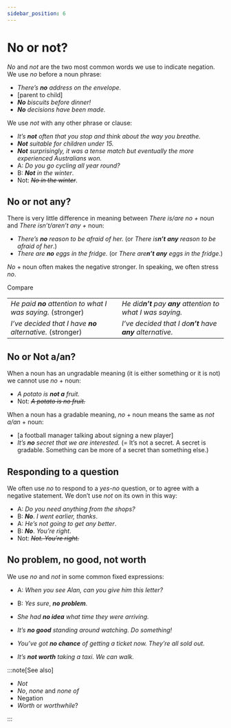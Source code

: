```yaml
---
sidebar_position: 6
---
```


# No or not?

*No* and *not* are the two most common words we use to indicate negation. We use *no* before a noun phrase:

- *There’s **no** address on the envelope.*
- \[parent to child\]
- ***No*** *biscuits before dinner!*
- ***No*** *decisions have been made.*

We use *not* with any other phrase or clause:

- *It’s **not** often that you stop and think about the way you breathe.*
- ***Not*** *suitable for children under 15.*
- ***Not*** *surprisingly, it was a tense match but eventually the more experienced Australians won.*
- A: *Do you go cycling all year round?*
- B: ***Not*** *in the winter*.
- Not: *~~No in the winter~~*.

## No or not any?

There is very little difference in meaning between *There is/are no +* noun and *There isn’t/aren’t any +* noun:

- *There’s **no** reason to be afraid of her.* (or *There is**n’t*** ***any** reason to be afraid of her*.)
- *There are **no** eggs in the fridge.* (or *There are**n’t*** ***any** eggs in the fridge*.)

*No* + noun often makes the negative stronger. In speaking, we often stress *no*.

Compare

<table><tbody><tr valign="top"><td><i>He paid </i><b><i>no</i></b><i> attention to what I was saying. </i>(stronger)</td><td><i>He did</i><b><i>n’t</i></b><i> pay </i><b><i>any</i></b><i> attention to what I was saying.</i></td></tr><tr valign="top"><td><i>I’ve decided that I have </i><b><i>no</i></b><i> alternative. </i>(stronger)</td><td><i>I’ve decided that I do</i><b><i>n’t</i></b><i> have </i><b><i>any</i></b><i> alternative.</i></td></tr></tbody></table>

## No or Not a/an?

When a noun has an ungradable meaning (it is either something or it is not) we cannot use *no* + noun:

- *A potato is **not a** fruit.*
- Not: *~~A potato is no fruit.~~*

When a noun has a gradable meaning, *no* + noun means the same as *not a/an* + noun:

- \[a football manager talking about signing a new player\]
- *It’s **no** secret that we are interested.* (= It’s not a secret. A secret is gradable. Something can be more of a secret than something else.)

## Responding to a question

We often use *no* to respond to a *yes-no* question, or to agree with a negative statement. We don’t use *not* on its own in this way:

- A: *Do you need anything from the shops?*
- B: ***No***. *I went earlier, thanks*.
- A: *He’s not going to get any better*.
- B: ***No***. *You’re right*.
- Not: *~~Not. You’re right.~~*

## No problem, no good, not worth

We use *no* and *not* in some common fixed expressions:

- A: *When you see Alan, can you give him this letter?*
- B: *Yes sure*, ***no problem***.

- *She had **no idea** what time they were arriving.*
- *It’s **no good** standing around watching. Do something!*
- *You’ve got **no chance** of getting a ticket now. They’re all sold out.*
- *It’s **not worth** taking a taxi. We can walk.*

:::note[See also]

- *Not*
- *No*, *none* and *none of*
- Negation
- *Worth* or *worthwhile*?

:::
